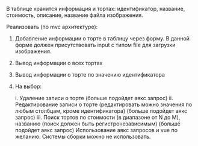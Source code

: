 В таблице хранится информация и тортах: идентификатор, название, стоимость, описание, название файла изображения.

Реализовать (по mvc архитектуре):

1) Добавление информации о торте в таблицу через форму. В данной форме должен присутствовать input с типом file для загрузки изображения.

2) Вывод информации о всех тортах

3) Вывод информации о торте по значению идентификатора

4) На выбор:

    i. Удаление записи о торте (больше подойдет аякс запрос)
    ii. Редактирование записи о торте (редактировать можно значения по любым столбцам, кроме идентификатора) (больше подойдет аякс запрос)
    iii. Поиск тортов по стоимости (в диапазоне от N до M), названию (поиск должен быть регистронезависимым) (больше подойдет аякс запрос)
Использование аякс запросов и vue по желанию. Системы сборки можно не использовать.